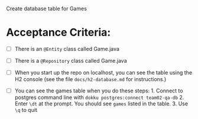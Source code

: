 Create database table for Games


# Acceptance Criteria:

- [ ] There is an `@Entity` class called Game.java
- [ ] There is a `@Repository` class called Game.java
- [ ] When you start up the repo on localhost, you can see the table
      using the H2 console (see the file `docs/h2-database.md` for 
      instructions.)
- [ ] You can see the games table when you do these steps:
      1. Connect to postgres command line with 
         ```
         dokku postgres:connect team02-qa-db
         ```
      2. Enter `\dt` at the prompt. You should see
         `games` listed in the table.
      3. Use `\q` to quit


